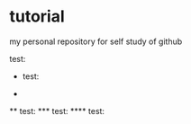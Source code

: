 # tutorial
my personal repository for self study of github

test:

* test:
- 
** test:
*** test:
**** test:
